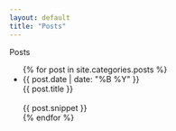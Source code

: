 ```yaml
---
layout: default
title: "Posts"
---
```


<div id="home" class="content">
	<div class="page-title">
  	Posts
	</div>
  <ul class="post-list">
    {% for post in site.categories.posts %}
			<li class="post-li" onclick="window.location='{{ post.url }}';">
				<div class="pl-date">
					{{ post.date | date: "%B %Y" }}
				</div>
				<div class="pl-title">
					{{ post.title }}
				</div>
				<br>	
				<div class="pl-snippet">
					{{ post.snippet }}
				</div>
			</li>
    {% endfor %}
  </ul>
</div>
